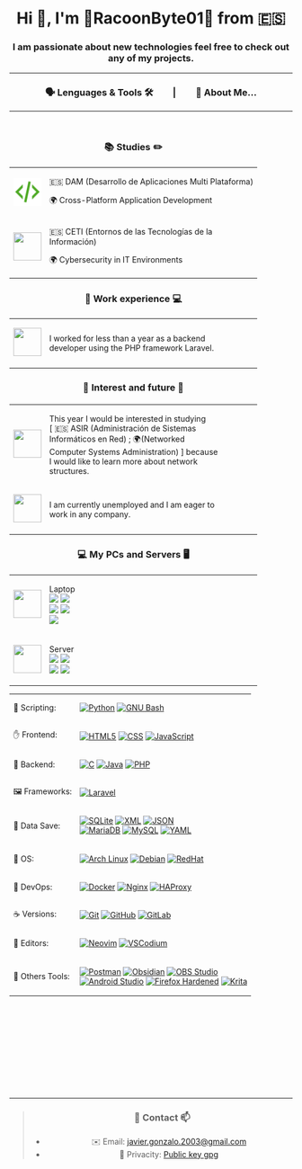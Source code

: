 <h1 align="center">Hi 👋, I'm 🦝RacoonByte01🦝 from 🇪🇸</h1>
<h3 align="center">I am passionate about new technologies feel free to check out any of my projects.</h3>

<hr>

<h3 align="center">🗣️ Lenguages & Tools 🛠️&nbsp;&nbsp;&nbsp;&nbsp;&nbsp;&nbsp;&nbsp;&nbsp; |&nbsp;&nbsp;&nbsp;&nbsp;&nbsp;&nbsp;&nbsp;&nbsp; 👤 About Me...</h3>

<hr>

<table align="right">
        <thead>
            <tr>
                <td align="center"  colspan="2"><h3>📚 Studies ✏️</h3></td>
            </tr>
        </thead>
        <tbody>
        <tr>
            <td align="center">
                <p>
                    <a href="#"><img src="./custom-icons/dam.svg" height="50"/></a>
                </p>
            </td>
            <td>
                <p>🇪🇸 DAM (Desarrollo de Aplicaciones Multi Plataforma)</p>
                <p>🌍 Cross-Platform Application Development</p>
            </td>
        </tr>
        <tr>
            <td align="center">
                <p>
                    <a href="#"><img src="https://www.svgrepo.com/download/362143/shield.svg" width="50" height="50"/></a>
                </p>
            </td>
            <td>
                <p>🇪🇸 CETI (Entornos de las Tecnologías de la <br>Información)</p>
                <p>🌍 Cybersecurity in IT Environments</p>
            </td>
        <thead>
            <tr>
                <td align="center" colspan="2"><h3>💼 Work experience 💻</h3></td>
            </tr>
        </thead>
        <tbody>
        <tr>
            <td align="center">
                <p>
                    <a href="#"><img src="https://www.svgrepo.com/download/395936/briefcase.svg" width="50" height="50"/></a>
                </p>
            </td>
            <td>
                <p>I worked for less than a year as a backend <br> developer using the PHP framework Laravel.</p>
            </td>
        </tr>
        <thead>
            <tr>
                <td align="center" colspan="2"><h3>👀 Interest and future 🔮</h3></td>
            </tr>
        </thead>
        <tbody>
        <tr>
            <td align="center">
                <p>
                    <a href="#"><img src="https://www.svgrepo.com/download/297058/sprout.svg" width="50" height="50"/></a>
                </p>
            </td>
            <td>
                <p>
                        This year I would be interested in studying<br>
                        [ 🇪🇸 ASIR (Administración de Sistemas <br>
                        Informáticos en Red) ; 🌍(Networked <br>
                        Computer Systems Administration) ] because <br>
                        I would like to learn more about network <br>
                        structures.
                </p>
            </td>
        </tr>
        <tr>
                <td align="center">
                        <p>
                            <a href="#"><img src="https://www.svgrepo.com/download/411339/work.svg" width="50" height="50"/></a>
                        </p>
                </td>
                <td>I am currently unemployed and I am eager to <br>work in any company.</td>
        </tr>
        <thead>
            <tr>
                <td align="center" colspan="2"><h3>💻 My PCs and Servers 🖥️</h3></td>
            </tr>
        </thead>
        <tbody>
        <tr>
            <td align="center">
                <p>
                    <a href="#"><img src="https://www.svgrepo.com/download/406033/laptop.svg" width="50" height="50"/></a>
                </p>
            </td>
            <td>
                <p>
                        Laptop<br>
                        <a href="https://github.com/racoonbyte01/arch-dotfiles"> <img src="https://img.shields.io/badge/Arch_Linux-%231793D1?style=flat-square&logo=archlinux&logoColor=white"/></a>
                        <a href="https://github.com/racoonbyte01/arch-dotfiles"><img src="https://img.shields.io/badge/Intel-Core_i5_11th_Gen-%231793D1?style=flat-square&logo=intel&logoColor=white"/></a><br>
                        <a href="https://github.com/racoonbyte01/arch-dotfiles"><img src="https://img.shields.io/badge/RAM-16GB-%231793D1?style=flat-square&logoColor=white"/></a>
                        <a href="https://github.com/racoonbyte01/arch-dotfiles"><img src="https://img.shields.io/badge/System_Type-64_Bits-%231793D1?style=flat-square"/></a><br>
                        <a href="https://github.com/racoonbyte01/arch-dotfiles"><img src="https://img.shields.io/badge/NVIDIA-3050TI-%2376B900?style=flat-square&logo=nvidia&logoColor=%2376B900"/></a>
                </p>
            </td>
        </tr>
        <tr>
                <td align="center">
                        <p>
                                <a href="#"><img src="https://www.svgrepo.com/download/485146/server-like.svg" width="50" height="50"/></a>
                        </p>
                </td>
                <td>
                        <p>
                                Server<br>
                                <a href="#"><img src="https://img.shields.io/badge/Debian-%23A81D33?style=flat-square&logo=debian&logoColor=white"/></a>
                                <a href="#"><img src="https://img.shields.io/badge/Intel-Core_i7_4th_Gen-%23A81D33?style=flat-square&logo=intel&logoColor=white"/></a><br>
                                <a href="#"><img src="https://img.shields.io/badge/RAM-16GB-%23A81D33?style=flat-square&logoColor=white"/></a>
                                <a href="#"><img src="https://img.shields.io/badge/System_Type-64_Bits-%23A81D33?style=flat-square"/></a>
                        </p>
                </td>
        </tr>
    </tbody>
</table>

<table>
    <tbody>
        <tr>
            <td>📜 Scripting:</td>
            <td>
                <p>
                    <a href="https://www.python.org/"><img src="https://www.svgrepo.com/download/452091/python.svg" alt="Python" title="Python" width="50" height="50"/></a>
                    <a href="https://www.gnu.org/software/bash/"><img src="https://bashlogo.com/img/symbol/svg/full_colored_light.svg" alt="GNU Bash" title="GNU Bash" width="50" height="50"/></a>
                </p>
            </td>
        </tr>
        <tr>
            <td>✋ Frontend:</td>
            <td>
                <p>
                    <a href="https://www.w3schools.com/html/"><img src="https://www.svgrepo.com/download/452228/html-5.svg" alt="HTML5" title="HTML5" width="50" height="50"/></a>
                    <a href="https://www.w3schools.com/css/"><img src="https://www.svgrepo.com/download/452185/css-3.svg" alt="CSS" title="CSS" width="50" height="50"/></a>
                    <a href="https://www.w3schools.com/js/"><img src="https://www.svgrepo.com/download/349419/javascript.svg" alt="JavaScript" title="JavaScript" width="50" height="50"/></a>
                </p>
            </td>
        </tr>
        <tr>
            <td>🤚 Backend:</td>
            <td>
                <p>
                    <a href="https://www.w3schools.com/c/c_intro.php"><img src="https://uxwing.com/wp-content/themes/uxwing/download/brands-and-social-media/c-program-icon.svg" alt="C" title="C" width="50" height="50"/></a>
                    <a href="https://www.java.com/"><img src="https://www.svgrepo.com/download/452234/java.svg" alt="Java" title="Java" width="50" height="50"/></a>
                    <a href="https://www.php.net/"><img src="https://www.svgrepo.com/download/452088/php.svg" alt="PHP" title="PHP" width="50" height="50"/></a>
                </p>
            </td>
        </tr>
        <tr>
            <td>🖼️ Frameworks:</td>
            <td>
                <p>
                    <a href="https://laravel.com/"><img src="https://www.svgrepo.com/download/353985/laravel.svg" alt="Laravel" title="Laravel" width="50" height="50"/></a>
                </p>
            </td>
        </tr>
        <tr>
            <td>💾 Data Save:</td>
            <td>
                <p>
                    <a href="https://www.sqlite.org/"><img src="https://www.svgrepo.com/download/374094/sqlite.svg" alt="SQLite" title="SQLite" width="50" height="50"/></a>
                    <a href="https://www.w3schools.com/xml/xml_whatis.asp"><img src="https://upload.wikimedia.org/wikipedia/commons/2/2d/Extensible_Markup_Language_%28XML%29_logo.svg" alt="XML" title="XML" width="50" height="50"/></a>
                    <a href="https://www.json.org"><img src="https://www.svgrepo.com/download/473674/json.svg" alt="JSON" title="JSON" width="50" height="50"/></a>
                    <br>
                    <a href="https://mariadb.org/"><img src="https://www.svgrepo.com/download/354037/mariadb-icon.svg" alt="MariaDB" title="MariaDB" width="50" height="50"/></a>
                    <a href="https://www.mysql.com/"><img src="https://www.svgrepo.com/download/355133/mysql.svg" alt="MySQL" title="MySQL" width="50" height="50"/></a>
                    <a href="https://yaml.org/"><img src="https://upload.wikimedia.org/wikipedia/commons/5/5a/Official_YAML_Logo.svg" alt="YAML" title="YAML" width="50" height="50"/></a>
                </p>
            </td>
        </tr>
        <tr>
            <td>🐧 OS:</td>
            <td>
                <p>
                    <a href="https://archlinux.org/"><img src="https://www.vectorlogo.zone/logos/archlinux/archlinux-icon.svg" alt="Arch Linux" title="Arch Linux" width="50" height="50"/></a>
                    <a href="https://www.debian.org/"><img src="https://www.svgrepo.com/download/353640/debian.svg" alt="Debian" title="Debian" width="50" height="50"/></a>
                    <a href="https://www.redhat.com/"><img src="https://www.svgrepo.com/download/354273/redhat-icon.svg" alt="RedHat" title="RedHat" width="50" height="50"/></a>
                </p>
            </td>
        </tr>
        <tr>
            <td>🔧 DevOps:</td>
            <td>
                <p>
                    <a href="https://www.docker.com/"><img src="https://www.svgrepo.com/download/448221/docker.svg" alt="Docker" title="Docker" width="50" height="50"/></a>
                    <a href="https://nginx.org/"><img src="https://www.svgrepo.com/download/373924/nginx.svg" alt="Nginx" title="Nginx" width="50" height="50"/></a>
                    <a href="https://www.haproxy.org/"><img src="https://www.vectorlogo.zone/logos/haproxy/haproxy-icon.svg" alt="HAProxy" title="HAProxy" width="50" height="50"/></a>
                </p>
            </td>
        </tr>
        <tr>
            <td>☕ Versions:</td>
            <td>
                <p>
                    <a href="https://git-scm.com/"><img src="https://www.svgrepo.com/download/452210/git.svg" alt="Git" title="Git" width="50" height="50"/></a>
                    <a href="https://github.com/RacoonByte01"><img src="https://www.svgrepo.com/download/512317/github-142.svg" alt="GitHub" title="GitHub" width="50" height="50"/></a>
                    <a href="https://gitlab.com/RacoonByte01"><img src="https://images.ctfassets.net/xz1dnu24egyd/3FbNmZRES38q2Sk2EcoT7a/a290dc207a67cf779fc7c2456b177e9f/press-kit-icon.svg" alt="GitLab" title="GitLab" width="50" height="50"/></a>
                </p>
            </td>
        </tr>
        <tr>
            <td>📒 Editors:</td>
            <td>
                <p>
                    <a href="https://neovim.io/"><img src="https://upload.wikimedia.org/wikipedia/commons/3/3a/Neovim-mark.svg" alt="Neovim" title="Neovim" width="50" height="50"/></a>
                    <a href="https://vscodium.com/"><img src="https://vscodium.com/img/codium_cnl.svg" alt="VSCodium" title="VSCodium" width="50" height="50"/></a>
                </p>
            </td>
        </tr>
        <tr>
            <td>🧰 Others Tools:</td>
            <td>
                <p>
                    <a href="https://www.postman.com/"><img src="https://www.vectorlogo.zone/logos/getpostman/getpostman-icon.svg" alt="Postman" title="Postman" width="50" height="50"/></a>
                    <a href="https://obsidian.md/"><img src="https://upload.wikimedia.org/wikipedia/commons/1/10/2023_Obsidian_logo.svg" alt="Obsidian" title="Obsidian" width="50" height="50"/></a>
                    <a href="https://obsproject.com/"><img src="https://upload.wikimedia.org/wikipedia/commons/d/d3/OBS_Studio_Logo.svg" alt="OBS Studio" title="OBS Studio" width="50" height="50"/></a>
                    <br>
                    <a href="https://developer.android.com/"><img src="https://upload.wikimedia.org/wikipedia/commons/c/c1/Android_Studio_icon_%282023%29.svg" alt="Android Studio" title="Android Studio" width="50" height="50"/></a>
                    <a href="https://www.mozilla.org/en-US/firefox/new/"><img src="https://upload.wikimedia.org/wikipedia/commons/a/a0/Firefox_logo%2C_2019.svg" alt="Firefox Hardened" title="Firefox Hardened" width="50" height="50"/></a>
                    <a href="https://krita.org/"><img src="https://upload.wikimedia.org/wikipedia/commons/7/73/Calligrakrita-base.svg" alt="Krita" title="Krita" width="50" height="50"/></a>
                </p>
            </td>
        </tr>
    </tbody>
</table>

<br>
<br>
<br>
<br>
<br>
<br>
<br>
<br>
<br>
<hr>

<blockquote align="center">
    <h3>👤 Contact 📫</h3>
    <ul>
        <li>✉️ Email: <a href="mailto:javier.gonzalo.2003@gmail.com">javier.gonzalo.2003@gmail.com</a></li>
        <li>🔐 Privacity: <a href="https://keys.openpgp.org/search?q=javier.gonzalo.2003%40gmail.com">Public key gpg</a>
    </ul>
</blockquote>
